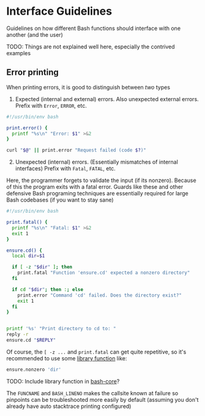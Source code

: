 # Interface Guidelines

Guidelines on how different Bash functions should interface with one another (and the user)

TODO: Things are not explained well here, especially the contrived examples

## Error printing

When printing errors, it is good to distinguish between _two_ types

1. Expected (internal and external) errors. Also unexpected external errors. Prefix with `Error`, `ERROR`, etc.

```sh
#!/usr/bin/env bash

print.error() {
  printf "%s\n" "Error: $1" >&2
}

curl "$@" || print.error "Request failed (code $?)"
```

2. Unexpected (internal) errors. (Essentially mismatches of internal interfaces) Prefix with `Fatal`, `FATAL`, etc.

Here, the programmer forgets to validate the input (if its nonzero). Because of this the program exits with a fatal error. Guards like these and other defensive Bash programing techniques are essentially required for large Bash codebases (if you want to stay sane)

```sh
#!/usr/bin/env bash

print.fatal() {
  printf "%s\n" "Fatal: $1" >&2
  exit 1
}

ensure.cd() {
  local dir=$1

  if [ -z "$dir" ]; then
    print.fatal "Function 'ensure.cd' expected a nonzero directory"
  fi

  if cd "$dir"; then :; else
    print.error "Command 'cd' failed. Does the directory exist?"
    exit 1
  fi
}


printf '%s' "Print directory to cd to: "
reply -r
ensure.cd "$REPLY"
```

Of course, the `[ -z ...` and `print.fatal` can get quite repetitive, so it's recommended to use some [library function](https://github.com/hyperupcall/basalt/blob/a7a86d8ad35a328d1cfd733eddb275bd83aec2ed/pkg/lib/util/ensure.sh#L26) like:

```sh
ensure.nonzero 'dir'
```

TODO: Include library function in [bash-core](https://github.com/hyperupcall/bash-core)?

The `FUNCNAME` and `BASH_LINENO` makes the callsite known at failure so pinpoints can be troubleshooted more easily by default (assuming you don't already have auto stacktrace printing configured)
